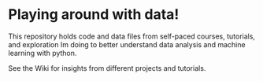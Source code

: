 # Playing around with data!
This repository holds code and data files from self-paced courses, tutorials, and exploration Im doing to better understand data analysis and machine learning with python. 

See the Wiki for insights from different projects and tutorials.
